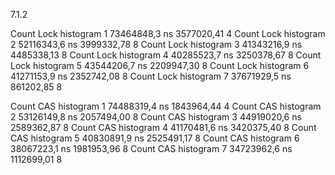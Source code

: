 7.1.2

Count Lock histogram  1        73464848,3 ns 3577020,41          4
Count Lock histogram  2        52116343,6 ns 3999332,78          8
Count Lock histogram  3        41343216,9 ns 4485338,13          8
Count Lock histogram  4        40285523,7 ns 3250378,67          8
Count Lock histogram  5        43544206,7 ns 2209947,30          8
Count Lock histogram  6        41271153,9 ns 2352742,08          8
Count Lock histogram  7        37671929,5 ns  861202,85          8

Count CAS histogram  1         74488319,4 ns 1843964,44          4
Count CAS histogram  2         53126149,8 ns 2057494,00          8
Count CAS histogram  3         44919020,6 ns 2589362,87          8
Count CAS histogram  4         41170481,6 ns 3420375,40          8
Count CAS histogram  5         40830891,9 ns 2525491,17          8
Count CAS histogram  6         38067223,1 ns 1981953,96          8
Count CAS histogram  7         34723962,6 ns 1112699,01          8


